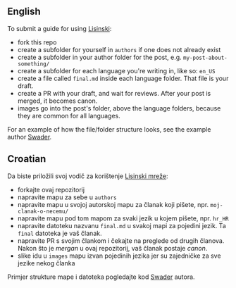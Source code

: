 ## English

To submit a guide for using [Lisinski](https://lisinski.online):

- fork this repo
- create a subfolder for yourself in `authors` if one does not already exist
- create a subfolder in your author folder for the post, e.g. `my-post-about-something/`
- create a subfolder for each language you're writing in, like so: `en_US`
- create a file called `final.md` inside each language folder. That file is your draft.
- create a PR with your draft, and wait for reviews. After your post is merged, it becomes canon.
- images go into the post's folder, above the language folders, because they are common for all languages.

For an example of how the file/folder structure looks, see the example author [Swader](authors/swader).

## Croatian

Da biste priložili svoj vodič za korištenje [Lisinski mreže](https://lisinski.online):

- forkajte ovaj repozitorij
- napravite mapu za sebe u `authors`
- napravite mapu u svojoj autorskoj mapu za članak koji pišete, npr. `moj-clanak-o-necemu/`
- napravite mapu pod tom mapom za svaki jezik u kojem pišete, npr. `hr_HR`
- napravite datoteku nazvanu `final.md` u svakoj mapi za pojedini jezik. Ta `final` datoteka je vaš članak.
- napravite PR s svojim člankom i čekajte na preglede od drugih članova. Nakon što je _mergan_ u ovaj repozitorij, vaš članak postaje _canon_.
- slike idu u `images` mapu izvan pojedinih jezika jer su zajedničke za sve jezike nekog članka

Primjer strukture mape i datoteka pogledajte kod [Swader](authors/swader) autora.
